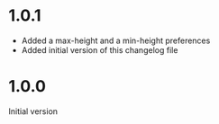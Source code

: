 1.0.1
=====

- Added a max-height and a min-height preferences
- Added initial version of this changelog file

1.0.0
=====

Initial version
